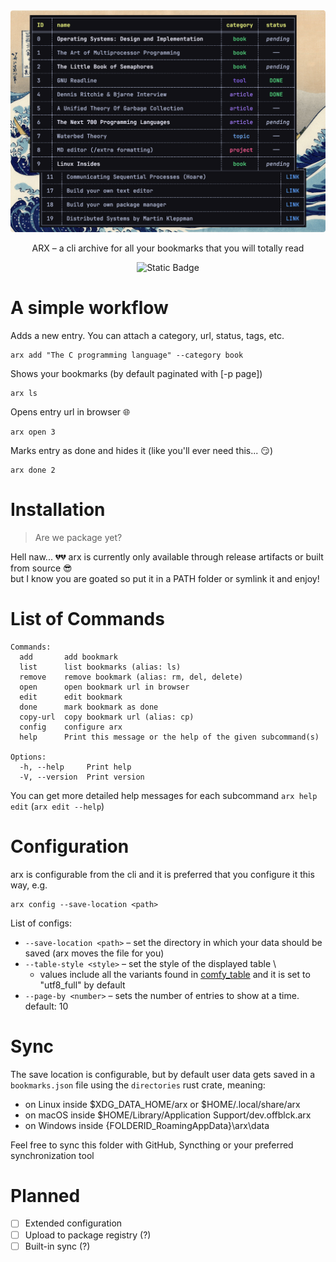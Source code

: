 <div align="center">
    <img src="https://github.com/offblck/arx/blob/master/assets/example.png" />
</div>
<p align="center">ARX – a cli archive for all your bookmarks that you will totally read</p>
<p align="center"><img alt="Static Badge" src="https://img.shields.io/badge/version-0.1.0-blue"></p>

# A simple workflow

Adds a new entry. You can attach a category, url, status, tags, etc.
```
arx add "The C programming language" --category book
```
Shows your bookmarks (by default paginated with [-p page])
```
arx ls
```

Opens entry url in browser 🌐
```
arx open 3
```

Marks entry as done and hides it (like you'll ever need this... :smirk:)
```
arx done 2
```
# Installation
> Are we package yet?

Hell naw... 💔💔 arx is currently only available through release artifacts or built from source 😎 \
but I know you are goated so put it in a PATH folder or symlink it and enjoy!

# List of Commands
```
Commands:
  add       add bookmark
  list      list bookmarks (alias: ls)
  remove    remove bookmark (alias: rm, del, delete)
  open      open bookmark url in browser
  edit      edit bookmark
  done      mark bookmark as done
  copy-url  copy bookmark url (alias: cp)
  config    configure arx
  help      Print this message or the help of the given subcommand(s)

Options:
  -h, --help     Print help
  -V, --version  Print version
```
You can get more detailed help messages for each subcommand `arx help edit` (`arx edit --help`)

# Configuration
arx is configurable from the cli and it is preferred that you configure it this way, e.g.

```
arx config --save-location <path>
```

List of configs:
- `--save-location <path>` – set the directory in which your data should be saved (arx moves the file for you)
- `--table-style <style>` – set the style of the displayed table \
  - values include all the variants found in [comfy_table](https://docs.rs/comfy-table/latest/comfy_table/presets/index.html) and it is set to "utf8_full" by default
- `--page-by <number>` – sets the number of entries to show at a time. default: 10

# Sync
The save location is configurable, but by default user data gets saved in a `bookmarks.json` file using the `directories` rust crate, meaning:

- on Linux inside $XDG_DATA_HOME/arx or $HOME/.local/share/arx
- on macOS inside $HOME/Library/Application Support/dev.offblck.arx
- on Windows inside {FOLDERID_RoamingAppData}\arx\data

Feel free to sync this folder with GitHub, Syncthing or your preferred synchronization tool

# Planned

- [ ] Extended configuration
- [ ] Upload to package registry (?)
- [ ] Built-in sync (?)
